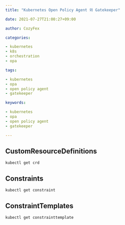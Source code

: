 ```yaml
---
title: "Kubernetes Open Policy Agent 와 Gatekeeper"

date: 2021-07-27T21:00:27+09:00

author: CozyFex

categories:

- kubernetes
- k8s
- orchestration
- opa

tags:

- kubernetes
- opa
- open policy agent
- gatekeeper

keywords:

- kubernetes
- opa
- open policy agent
- gatekeeper

---
```


## CustomResourceDefinitions

```shell
kubectl get crd
```

## Constraints

```shell
kubectl get constraint
```

## ConstraintTemplates

```shell
kubectl get constrainttemplate
```

